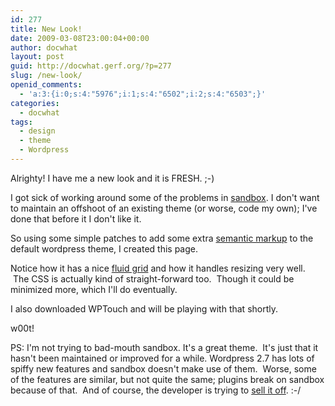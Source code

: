 ```yaml
---
id: 277
title: New Look!
date: 2009-03-08T23:00:04+00:00
author: docwhat
layout: post
guid: http://docwhat.gerf.org/?p=277
slug: /new-look/
openid_comments:
  - 'a:3:{i:0;s:4:"5976";i:1;s:4:"6502";i:2;s:4:"6503";}'
categories:
  - docwhat
tags:
  - design
  - theme
  - Wordpress
---
```

Alrighty!  I have me a new look and it is FRESH. ;-)

I got sick of working around some of the problems in <a href="http://www.plaintxt.org/themes/sandbox/">sandbox</a>. I don't want to maintain an offshoot of an existing theme (or worse, code my own); I've done that before it I don't like it.

So using some simple patches to add some extra <a href="http://en.wikipedia.org/wiki/Semantic_Web">semantic markup</a> to the default wordpress theme, I created this page.

Notice how it has a nice <a title="A List Apart article about Fluid Grids" href="http://www.alistapart.com/articles/fluidgrids">fluid grid</a> and how it handles resizing very well.  The CSS is actually kind of straight-forward too.  Though it could be minimized more, which I'll do eventually.

I also downloaded WPTouch and will be playing with that shortly.

w00t!

PS: I'm not trying to bad-mouth sandbox. It's a great theme.  It's just that it hasn't been maintained or improved for a while. Wordpress 2.7 has lots of spiffy new features and sandbox doesn't make use of them.  Worse, some of the features are similar, but not quite the same; plugins break on sandbox because of that.  And of course, the developer is trying to <a href="http://www.plaintxt.org/2009/01/looking-for-a-wordpress-brand/">sell it off</a>. :-/